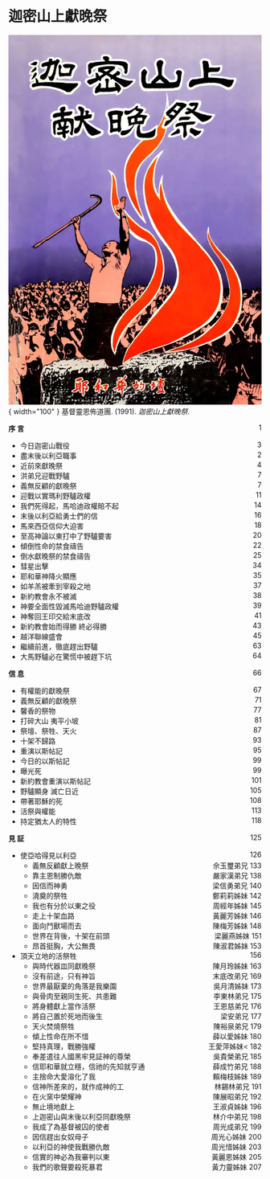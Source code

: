 # 迦密山上獻晚祭
![](../images/cover/迦密山上獻晚祭.webp){ width="100" }
基督靈恩佈道團. (1991). *迦密山上獻晚祭*.

**序 言** <span style="float: right;">1</span>

* 今日迦密山戰役 <span style="float: right;">3</span>
* 盡末後以利亞職事 <span style="float: right;">2</span>
* 近前來獻晚祭 <span style="float: right;">4</span>
* 洪弟兄迎戰野驢 <span style="float: right;">7</span>
* 義無反顧的獻晚祭 <span style="float: right;">7</span>
* 迎戰以實瑪利野驢政權 <span style="float: right;">11</span>
* 我們死得起，馬哈迪政權賠不起 <span style="float: right;">14</span>
* 末後以利亞給勇士們的信 <span style="float: right;">16</span>
* 馬來西亞信仰大迫害 <span style="float: right;">18</span>
* 至高神論以東打中了野驢要害 <span style="float: right;">20</span>
* 傾倒性命的禁食禱告 <span style="float: right;">22</span>
* 倒水獻晚祭的禁食禱告 <span style="float: right;">25</span>
* 彗星出擊 <span style="float: right;">34</span>
* 耶和華神降火顯應 <span style="float: right;">35</span>
* 如羊羔被牽到宰殺之地 <span style="float: right;">37</span>
* 新約教會永不被滅 <span style="float: right;">38</span>
* 神要全面性毀滅馬哈迪野驢政權 <span style="float: right;">39</span>
* 神奪回王印交給末底改 <span style="float: right;">41</span>
* 新約教會始而得勝 終必得勝 <span style="float: right;">43</span>
* 越洋聯線盛會 <span style="float: right;">45</span>
* 繼續前進，徹底趕出野驢 <span style="float: right;">63</span>
* 大馬野驢必在驚慌中被趕下坑 <span style="float: right;">64</span>

**信 息** <span style="float: right;">66</span>

* 有權能的獻晚祭 <span style="float: right;">67</span>
* 義無反顧的獻晚祭 <span style="float: right;">71</span>
* 馨香的祭物 <span style="float: right;">77</span> 
* 打碎大山 夷平小坡 <span style="float: right;">81</span>
* 祭壇、祭牲、天火 <span style="float: right;">87</span>
* 十架不歸路 <span style="float: right;">93</span>
* 重演以斯帖記 <span style="float: right;">95</span>
* 今日的以斯帖記 <span style="float: right;">99</span>
* 曝光死 <span style="float: right;">99</span>
* 新約教會重演以斯帖記 <span style="float: right;">101</span>
* 野驢顯身 滅亡日近 <span style="float: right;">105</span>
* 帶著耶穌的死 <span style="float: right;">108</span>
* 活祭與權能 <span style="float: right;">113</span>
* 持定猶太人的特性 <span style="float: right;">118</span>

**見 証** <span style="float: right;">125</span>

* 使亞哈得見以利亞 <span style="float: right;">126</span>
    * 義無反顧獻上晚祭 <span style="float: right;">佘玉璽弟兄 133</span>
    * 靠主恩制勝仇敵 <span style="float: right;">嚴家漢弟兄 138</span>
    * 因信而神勇 <span style="float: right;">梁信勇弟兄 140</span>
    * 澆奠的祭牲 <span style="float: right;">鄭莉莉姊妹 142</span>
    * 我也有分於以東之役 <span style="float: right;">周經年姊妹 145</span>
    * 走上十架血路 <span style="float: right;">黃麗芳姊妹 146</span>
    * 面向鬥獸場而去 <span style="float: right;">陳梅芳姊妹 148</span>
    * 世界在背後，十架在前頭 <span style="float: right;">梁麗燕姊妹 151</span>
    * 昂首挺胸，大公無畏 <span style="float: right;">陳淑君姊妹 153</span>
* 頂天立地的活祭牲 <span style="float: right;">156</span>
    * 與時代器皿同獻晚祭 <span style="float: right;">陳月玲姊妹 163</span>
    * 沒有前途，只有神旨 <span style="float: right;">末底改弟兄 169</span>
    * 世界最厭棄的角落是我樂園 <span style="float: right;">吳月清姊妹 173</span>
    * 與骨肉至親同生死、共患難  <span style="float: right;">李東林弟兄 175</span>
    * 將身體獻上當作活祭 <span style="float: right;">王恩慈弟兄 176</span>
    * 將自己置於死地而後生 <span style="float: right;">梁安弟兄 177</span>
    * 天火焚燒祭牲 <span style="float: right;">陳裕泉弟兄 179</span>
    * 傾上性命在所不惜 <span style="float: right;">薛以愛姊妹 180</span>
    * 堅持真理，戰勝強權 <span style="float: right;">王愛萍姊妹< 182</span>
    * 奉差遣往人國黑牢見証神的尊榮 <span style="float: right;">吳貴榮弟兄 185</span>
    * 信耶和華就立穩，信祂的先知就亨通 <span style="float: right;">薛成竹弟兄 188</span>
    * 主捨命大愛溶化了我 <span style="float: right;">賴梅枝姊妹 189</span>
    * 信神所差來的，就作成神的工 <span style="float: right;">林錫林弟兄 191</span>
    * 在火窯中榮耀神 <span style="float: right;">陳展昭弟兄 192</span>
    * 無止境地獻上 <span style="float: right;">王淑貞姊妹 196</span>
    * 上迦密山與末後以利亞同獻晚祭 <span style="float: right;">林介中弟兄 198</span>
    * 我成了為基督被囚的使者 <span style="float: right;">周光成弟兄 199</span>
    * 因信趕出女奴母子 <span style="float: right;">周光心姊妹 200</span>
    * 以利亞的神使我戰勝仇敵 <span style="float: right;">周光惜姊妹 203</span>
    * 信實的神必為我審判以東 <span style="float: right;">黃麗恩姊妹 205</span>
    * 我們的歌聲要殺死暴君 <span style="float: right;">黃力靈姊妹 207</span>
